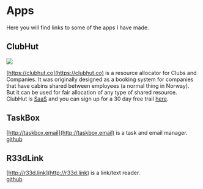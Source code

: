 # Apps

Here you will find links to some of the apps I have made.

## ClubHut

![](https://clubhut.co/graphics/logo.png)

[https://clubhut.co](https://clubhut.co) is a resource allocator for Clubs and Companies. It was originally designed as a booking system for companies that have cabins shared between employees (a normal thing in Norway). But it can be used for fair allocation of any type of shared resource. ClubHut is [SaaS](https://en.wikipedia.org/wiki/Software_as_a_service) and you can sign up for a 30 day free trail [here](https://clubhut.co/#/register).

## TaskBox

[http://taskbox.email](http://taskbox.email) is a task and email manager.  
[github](https://github.com/asbjornenge/taskbox)

## R33dLink

[http://r33d.link](http://r33d.link) is a link/text reader.  
[github](https://github.com/asbjornenge/r33dlink-app)
